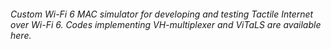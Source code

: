 ###### Custom Wi-Fi 6 MAC simulator for developing and testing Tactile Internet over Wi-Fi 6. Codes implementing VH-multiplexer and ViTaLS are available here.
